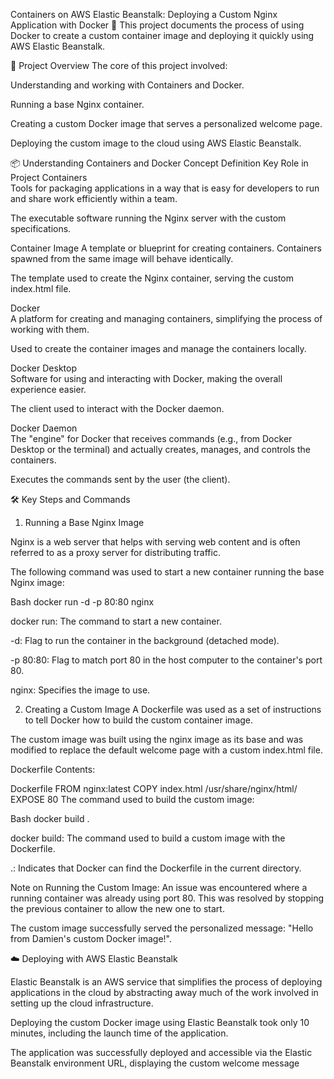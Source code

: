 
Containers on AWS Elastic Beanstalk: Deploying a Custom Nginx Application with Docker 🐳
This project documents the process of using Docker to create a custom container image and deploying it quickly using AWS Elastic Beanstalk.

🚀 Project Overview
The core of this project involved:

Understanding and working with Containers and Docker.

Running a base Nginx container.

Creating a custom Docker image that serves a personalized welcome page.

Deploying the custom image to the cloud using AWS Elastic Beanstalk.

📦 Understanding Containers and Docker
Concept	Definition	Key Role in Project
Containers	
Tools for packaging applications in a way that is easy for developers to run and share work efficiently within a team.

The executable software running the Nginx server with the custom specifications.

Container Image	
A template or blueprint for creating containers. Containers spawned from the same image will behave identically.


The template used to create the Nginx container, serving the custom index.html file.

Docker	
A platform for creating and managing containers, simplifying the process of working with them.

Used to create the container images and manage the containers locally.


Docker Desktop	
Software for using and interacting with Docker, making the overall experience easier.

The client used to interact with the Docker daemon.

Docker Daemon	
The "engine" for Docker that receives commands (e.g., from Docker Desktop or the terminal) and actually creates, manages, and controls the containers.

Executes the commands sent by the user (the client).

🛠️ Key Steps and Commands
1. Running a Base Nginx Image

Nginx is a web server that helps with serving web content and is often referred to as a proxy server for distributing traffic.

The following command was used to start a new container running the base Nginx image:

Bash
docker run -d -p 80:80 nginx

docker run: The command to start a new container.


-d: Flag to run the container in the background (detached mode).


-p 80:80: Flag to match port 80 in the host computer to the container's port 80.

nginx: Specifies the image to use.

2. Creating a Custom Image
A Dockerfile was used as a set of instructions to tell Docker how to build the custom container image.

The custom image was built using the nginx image as its base and was modified to replace the default welcome page with a custom index.html file.

Dockerfile Contents:

Dockerfile
FROM nginx:latest
COPY index.html /usr/share/nginx/html/
EXPOSE 80
The command used to build the custom image:

Bash
docker build .

docker build: The command used to build a custom image with the Dockerfile.


.: Indicates that Docker can find the Dockerfile in the current directory.

Note on Running the Custom Image: An issue was encountered where a running container was already using port 80. This was resolved by stopping the previous container to allow the new one to start.

The custom image successfully served the personalized message: "Hello from Damien's custom Docker image!".

☁️ Deploying with AWS Elastic Beanstalk

Elastic Beanstalk is an AWS service that simplifies the process of deploying applications in the cloud by abstracting away much of the work involved in setting up the cloud infrastructure.

Deploying the custom Docker image using Elastic Beanstalk took only 10 minutes, including the launch time of the application.

The application was successfully deployed and accessible via the Elastic Beanstalk environment URL, displaying the custom welcome message
